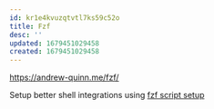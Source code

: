 ```yaml
---
id: kr1e4kvuzqtvtl7ks59c52o
title: Fzf
desc: ''
updated: 1679451029458
created: 1679451029458
---
```


https://andrew-quinn.me/fzf/

Setup better shell integrations using [fzf script setup](https://sourabhbajaj.com/mac-setup/iTerm/fzf.html)
